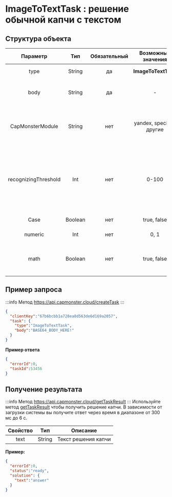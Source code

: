 ﻿---
sidebar_position: 10
sidebar_label: Image to Text
---

# ImageToTextTask : решение обычной капчи с текстом
## **Структура объекта**

|**Параметр**|**Тип**|**Обязательный**|**Возможные значения**|**Описание**|
| :-: | :-: | :-: | :-: | :-: |
|type|String|да|**ImageToTextTask**|Определяет тип объекта задачи|
|body|String|да|-|Содержимое файла капчи закодированное в base64. Убедитесь что шлете его без переносов строки.|
|CapMonsterModule|String|нет|yandex, special и другие|Имя модуля, например “yandex“. Альтернативный способ передачи имени модуля и список всех доступных модулей можно найти [здесь](https://capmonster.atlassian.net/wiki/spaces/APIS/pages/187006977/CapMonster+Cloud+ApiKey)|
|recognizingThreshold|Int|нет|0-100|Порог распознавания капчи с возможным значением от 0 до 100. Например, если в систему было отправлено значение 90, и задача решилась с уверенностью 80, то деньги за решение не спишутся. В этом случае пользователь получит ответ ERROR\_CAPTCHA\_UNSOLVABLE.|
|Case|Boolean|нет|true, false|Учитывать регистр при решении или нет. |
|numeric|Int|нет|0, 1|1 - если капча состоит только из цифр|
|math|Boolean|нет|true, false|false — не определено<br />true — капча требует совершения математического действия (например: капча 2 + 6 = вернёт значение 8)|

## **Пример запроса**

:::info Метод
<https://api.capmonster.cloud/createTask>
:::
```json
{
  "clientKey":"67b6bcbb1a728ea8d563de6d169a2057",
  "task": {
    "type":"ImageToTextTask",
    "body":"BASE64_BODY_HERE!"
  }
}
```


**Пример ответа**
```json
{
  "errorId":0,
  "taskId":53456
}
```

## **Получение результата**
:::info Метод
<https://api.capmonster.cloud/getTaskResult>
:::
Используйте метод [getTaskResult](https://capmonster.atlassian.net/wiki/spaces/APIS/pages/557078/getTaskResult) чтобы получить решение капчи. В зависимости от загрузки системы вы получите ответ через время в диапазоне от 300 мс до 6 с.

|**Свойство**|**Тип**|**Описание**|
| :-: | :-: | :-: |
|text|String|Текст решения капчи|

**Пример:**
```json
{
  "errorId":0,
  "status":"ready",
  "solution": {
    "text":"answer"
  }
}
```
